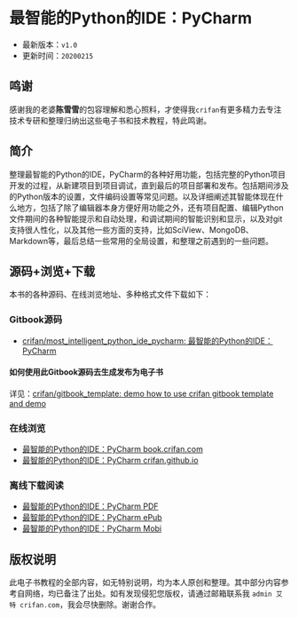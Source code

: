 # 最智能的Python的IDE：PyCharm

* 最新版本：`v1.0`
* 更新时间：`20200215`

## 鸣谢

感谢我的老婆**陈雪雪**的包容理解和悉心照料，才使得我`crifan`有更多精力去专注技术专研和整理归纳出这些电子书和技术教程，特此鸣谢。

## 简介

整理最智能的Python的IDE，PyCharm的各种好用功能，包括完整的Python项目开发的过程，从新建项目到项目调试，直到最后的项目部署和发布。包括期间涉及的Python版本的设置，文件编码设置等常见问题。以及详细阐述其智能体现在什么地方，包括了除了编辑器本身方便好用功能之外，还有项目配置、编辑Python文件期间的各种智能提示和自动处理，和调试期间的智能识别和显示，以及对git支持很人性化，以及其他一些方面的支持，比如SciView、MongoDB、Markdown等，最后总结一些常用的全局设置，和整理之前遇到的一些问题。

## 源码+浏览+下载

本书的各种源码、在线浏览地址、多种格式文件下载如下：

### Gitbook源码

* [crifan/most_intelligent_python_ide_pycharm: 最智能的Python的IDE：PyCharm](https://github.com/crifan/most_intelligent_python_ide_pycharm)

#### 如何使用此Gitbook源码去生成发布为电子书

详见：[crifan/gitbook_template: demo how to use crifan gitbook template and demo](https://github.com/crifan/gitbook_template)

### 在线浏览

* [最智能的Python的IDE：PyCharm book.crifan.com](http://book.crifan.com/books/most_intelligent_python_ide_pycharm/website)
* [最智能的Python的IDE：PyCharm crifan.github.io](https://crifan.github.io/most_intelligent_python_ide_pycharm/website)

### 离线下载阅读

* [最智能的Python的IDE：PyCharm PDF](http://book.crifan.com/books/most_intelligent_python_ide_pycharm/pdf/most_intelligent_python_ide_pycharm.pdf)
* [最智能的Python的IDE：PyCharm ePub](http://book.crifan.com/books/most_intelligent_python_ide_pycharm/epub/most_intelligent_python_ide_pycharm.epub)
* [最智能的Python的IDE：PyCharm Mobi](http://book.crifan.com/books/most_intelligent_python_ide_pycharm/mobi/most_intelligent_python_ide_pycharm.mobi)

## 版权说明

此电子书教程的全部内容，如无特别说明，均为本人原创和整理。其中部分内容参考自网络，均已备注了出处。如有发现侵犯您版权，请通过邮箱联系我 `admin 艾特 crifan.com`，我会尽快删除。谢谢合作。